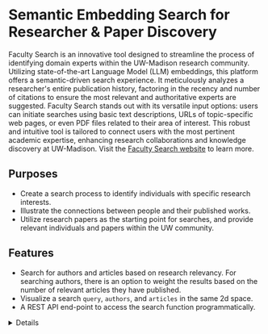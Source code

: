 # Semantic Embedding Search for Researcher & Paper Discovery

Faculty Search is an innovative tool designed to streamline the process of identifying domain experts within the UW-Madison research community. Utilizing state-of-the-art Language Model (LLM) embeddings, this platform offers a semantic-driven search experience. It meticulously analyzes a researcher's entire publication history, factoring in the recency and number of citations to ensure the most relevant and authoritative experts are suggested. Faculty Search stands out with its versatile input options: users can initiate searches using basic text descriptions, URLs of topic-specific web pages, or even PDF files related to their area of interest. This robust and intuitive tool is tailored to connect users with the most pertinent academic expertise, enhancing research collaborations and knowledge discovery at UW-Madison. Visit the [Faculty Search website](https://discover.datascience.wisc.edu/) to learn more.

## Purposes

- Create a search process to identify individuals with specific research interests.
- Illustrate the connections between people and their published works.
- Utilize research papers as the starting point for searches, and provide relevant individuals and papers within the UW community.

## Features

- Search for authors and articles based on research relevancy. For searching authors, there is an option to weight the results based on the number of relevant articles they have published.
- Visualize a search `query`, `authors`, and `articles` in the same 2d space.
- A REST API end-point to access the search function programmatically.

<details>
  <summary>Details</summary>

### Step-by-step detail

  Creating a vector store:

  1. Retrieve all users from the community map.
  1. Query the ORCID profiles of each user to obtain their journal articles.
  1. Extract the abstracts of the journal articles from the CrossRef database.
  1. Generate embeddings by combining the article title and abstract (if available) using OpenAI's embedding model.
  1. Calculate the centroid of author embeddings by taking the average of the embeddings from all their articles.

  Searching articles:

  1. Accept a search query.
  1. Embed the search query using OpenAI's embedding model (`text-embedding-ada-002`).
  1. Retrieve documents ranked from most similar to least similar based on cosine similarity.

  Searching authors:

  1. Accept a search query.
  1. Embed the search query using OpenAI's embedding model (`text-embedding-ada-002`).
  1. Retrieve authors ranked from most similar to least similar based on cosine similarity.

  Weighed authors search:

  1. Use `search(type='article')` to create a pool of `n` matching documents.
  1. Count the appearance of authors among the matching documents.
  1. Return the `top_k` authors with the highest appearance counts.

  Visualization:

  1. Obtain embeddings for the articles related to the search query.
  1. Append the embeddings of all authors.
  1. Append the embeddings of the search query.
  1. Apply t-SNE (t-Distributed Stochastic Neighbor Embedding) on all the embeddings to reduce dimensionality and create a 2D representation.
  1. Plot a scatter plot in the 2D t-SNE space. With `query`, `authors`, and `articles` as different colors on the same space.
  1. Add some interactivity for ease of use.

</details>
